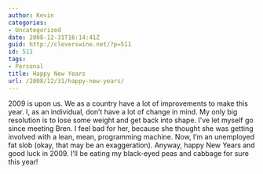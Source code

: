 ```yaml
---
author: Kevin
categories:
- Uncategorized
date: 2008-12-31T16:14:41Z
guid: http://cleverswine.net/?p=511
id: 511
tags:
- Personal
title: Happy New Years
url: /2008/12/31/happy-new-years/
---
```


2009 is upon us. We as a country have a lot of improvements to make this year. I, as an individual, don&#8217;t have a lot of change in mind. My only big resolution is to lose some weight and get back into shape. I&#8217;ve let myself go since meeting Bren. I feel bad for her, because she thought she was getting involved with a lean, mean, programming machine. Now, I&#8217;m an unemployed fat slob (okay, that may be an exaggeration). Anyway, happy New Years and good luck in 2009. I&#8217;ll be eating my black-eyed peas and cabbage for sure this year!